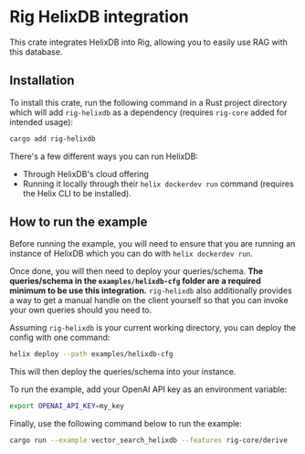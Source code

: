 # Rig HelixDB integration
This crate integrates HelixDB into Rig, allowing you to easily use RAG with this database.

## Installation
To install this crate, run the following command in a Rust project directory which will add `rig-helixdb` as a dependency (requires `rig-core` added for intended usage):
```bash
cargo add rig-helixdb
```

There's a few different ways you can run HelixDB:
- Through HelixDB's cloud offering
- Running it locally through their `helix dockerdev run` command (requires the Helix CLI to be installed).

## How to run the example
Before running the example, you will need to ensure that you are running an instance of HelixDB which you can do with `helix dockerdev run`.

Once done, you will then need to deploy your queries/schema. **The queries/schema in the `examples/helixdb-cfg` folder are a required minimum to be use this integration.** `rig-helixdb` also additionally provides a way to get a manual handle on the client yourself so that you can invoke your own queries should you need to.

Assuming `rig-helixdb` is your current working directory, you can deploy the config with one command:
```bash
helix deploy --path examples/helixdb-cfg
```

This will then deploy the queries/schema into your instance.

To run the example, add your OpenAI API key as an environment variable:
```bash
export OPENAI_API_KEY=my_key
```

Finally, use the following command below to run the example:
```bash
cargo run --example vector_search_helixdb --features rig-core/derive
```
